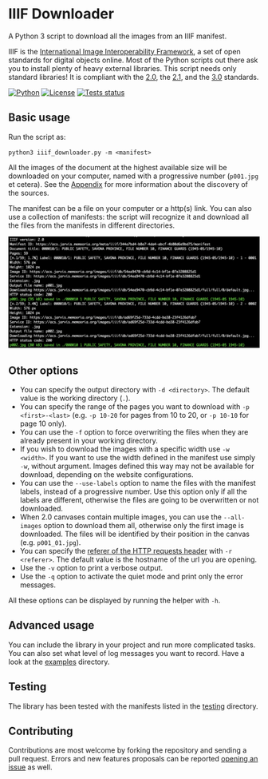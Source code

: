 # IIIF Downloader
A Python 3 script to download all the images from an IIIF manifest.

IIIF is the [International Image Interoperability Framework](https://iiif.io/), a set of open standards for digital objects online. Most of the Python scripts out there ask you to install plenty of heavy external libraries. This script needs only standard libraries! It is compliant with the [2.0](https://iiif.io/api/presentation/2.0), the [2.1](https://iiif.io/api/presentation/2.1), and the [3.0](https://iiif.io/api/presentation/3.0) standards.

[![Python](https://img.shields.io/badge/python-3.11-blue)](https://www.python.org/) [![License](https://img.shields.io/badge/license-MIT-blue)](https://opensource.org/license/MIT) [![Tests status](https://github.com/ClaudioMartino/IIIF-Downloader/actions/workflows/tests.yml/badge.svg)](https://github.com/ClaudioMartino/IIIF-Downloader/actions)

## Basic usage

Run the script as:

```
python3 iiif_downloader.py -m <manifest>
```

All the images of the document at the highest available size will be downloaded on your computer, named with a progressive number (`p001.jpg` et cetera). See the [Appendix](Appendix.md) for more information about the discovery of the sources.

The manifest can be a file on your computer or a http(s) link. You can also use a collection of manifests: the script will recognize it and download all the files from the manifests in different directories.

![Screenshot of the downloader.](img.png)

## Other options

* You can specify the output directory with `-d <directory>`. The default value is the working directory (`.`).
* You can specify the range of the pages you want to download with `-p <first>-<last>` (e.g. `-p 10-20` for pages from 10 to 20, or `-p 10-10` for page 10 only).
* You can use the `-f` option to force overwriting the files when they are already present in your working directory.
* If you wish to download the images with a specific width use `-w <width>`. If you want to use the width defined in the manifest use simply `-w`, without argument. Images defined this way may not be available for download, depending on the website configurations.
* You can use the `--use-labels` option to name the files with the manifest labels, instead of a progressive number. Use this option only if all the labels are different, otherwise the files are going to be overwritten or not downloaded.
* When 2.0 canvases contain multiple images, you can use the `--all-images` option to download them all, otherwise only the first image is downloaded. The files will be identified by their position in the canvas (e.g. `p001_01.jpg`).
* You can specify the [referer of the HTTP requests header](https://en.wikipedia.org/wiki/HTTP_referer) with `-r <referer>`. The default value is the hostname of the url you are opening.
* Use the `-v` option to print a verbose output.
* Use the `-q` option to activate the quiet mode and print only the error messages.

All these options can be displayed by running the helper with `-h`.

## Advanced usage

You can include the library in your project and run more complicated tasks. You can also set what level of log messages you want to record. Have a look at the [examples](examples) directory.

## Testing

The library has been tested with the manifests listed in the [testing](testing) directory.

## Contributing

Contributions are most welcome by forking the repository and sending a pull request. Errors and new features proposals can be reported [opening an issue](https://github.com/ClaudioMartino/IIIF-Downloader/issues/new/choose) as well.
